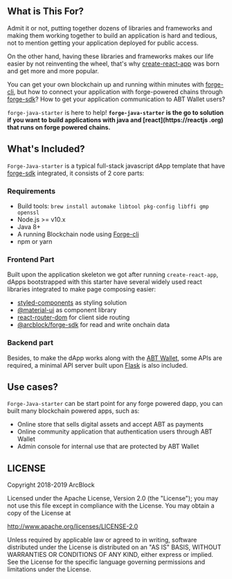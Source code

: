 ## What is This For?

Admit it or not, putting together dozens of libraries and frameworks and making them working together to build an application is hard and tedious, not to mention getting your application deployed for public access.

On the other hand, having these libraries and frameworks makes our life easier by not reinventing the wheel, that's why [create-react-app](https://github.com/facebook/create-react-app) was born and get more and more popular.

You can get your own blockchain up and running within minutes with [forge-cli](https://github.com/ArcBlock/forge-cli), but how to connect your application with forge-powered chains through [forge-sdk](https://github.com/ArcBlock/forge-js)? How to get your application communication to ABT Wallet users?

`forge-java-starter` is here to help! **`forge-java-starter` is the go to solution if you want to build applications with java and [react](https://reactjs
.org) that runs on forge powered chains.**

## What's Included?

`Forge-Java-starter` is a typical full-stack javascript dApp template that have [forge-sdk](https://npmjs.org/package/@arcblock/forge-sdk) integrated, it
consists of 2 core parts:

### Requirements

- Build tools: `brew install automake libtool pkg-config libffi gmp openssl`
- Node.js >= v10.x
- Java 8+
- A running Blockchain node using [Forge-cli](https://docs.arcblock.io/forge/latest/tools/forge_cli.html)
- npm or yarn

### Frontend Part

Built upon the application skeleton we got after running `create-react-app`, dApps bootstrapped with this starter have several widely used react libraries integrated to make page composing easier:

- [styled-components](https://www.styled-components.com) as styling solution
- [@material-ui](https://material-ui.com) as component library
- [react-router-dom](https://reacttraining.com/react-router/) for client side routing
- [@arcblock/forge-sdk](https://www.npmjs.com/package/@arcblock/forge-sdk) for read and write onchain data

### Backend part

Besides, to make the dApp works along with the [ABT Wallet](https://abtwallet.io), some APIs are required, a minimal API server built upon [Flask](https://palletsprojects.com/p/flask/) is also included.

## Use cases?

`Forge-Java-starter` can be start point for any forge powered dapp, you can built many blockchain powered apps, such as:

- Online store that sells digital assets and accept ABT as payments
- Online community application that authentication users through ABT Wallet
- Admin console for internal use that are protected by ABT Wallet

## LICENSE

Copyright 2018-2019 ArcBlock

Licensed under the Apache License, Version 2.0 (the "License");
you may not use this file except in compliance with the License.
You may obtain a copy of the License at

http://www.apache.org/licenses/LICENSE-2.0

Unless required by applicable law or agreed to in writing, software
distributed under the License is distributed on an "AS IS" BASIS,
WITHOUT WARRANTIES OR CONDITIONS OF ANY KIND, either express or implied.
See the License for the specific language governing permissions and
limitations under the License.
